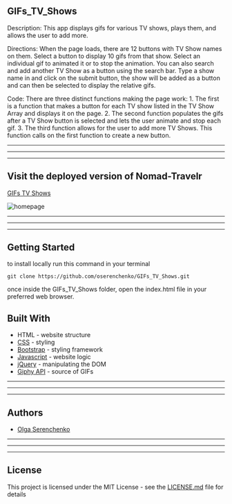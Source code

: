 ## GIFs_TV_Shows
Description: This app displays gifs for various TV shows, plays them, and allows the user to add more.  

Directions: When the page loads, there are 12 buttons with TV Show names on them. Select a button to display 10 gifs from that show. Select an individual gif to animated it or to stop the animation. You can also search and add another TV Show as a button using the search bar. Type a show name in and click on the submit button, the show will be added as a button and can then be selected to display the relative gifs.

Code: There are three distinct functions making the page work:
    1. The first is a function that makes a button for each TV show listed in the TV Show Array and displays it on the page.
    2. The second function populates the gifs after a TV Show button is selected and lets the user animate and stop each gif.
    3. The third function allows for the user to add more TV Shows. This function calls on the first function to create a new button.

______________
______________
______________
## Visit the deployed version of Nomad-Travelr
[GIFs TV Shows](https://oserenchenko.github.io/GIFs_TV_Shows/)

![homepage]()
______________
______________
______________

## Getting Started
to install locally run this command in your terminal
```
git clone https://github.com/oserenchenko/GIFs_TV_Shows.git
```
once inside the GIFs_TV_Shows folder, open the index.html file in your preferred web browser.

## Built With
* HTML - website structure
* [CSS](https://css-tricks.com/) - styling
* [Bootstrap](https://getbootstrap.com/) - styling framework
* [Javascript](https://www.javascript.com/) - website logic
* [jQuery](https://jquery.com/) - manipulating the DOM
* [Giphy API](https://developers.giphy.com/) - source of GIFs

______________
______________
______________
## Authors
* [Olga Serenchenko](https://github.com/oserenchenko)

______________
______________
______________
## License

This project is licensed under the MIT License - see the [LICENSE.md](LICENSE.md) file for details
